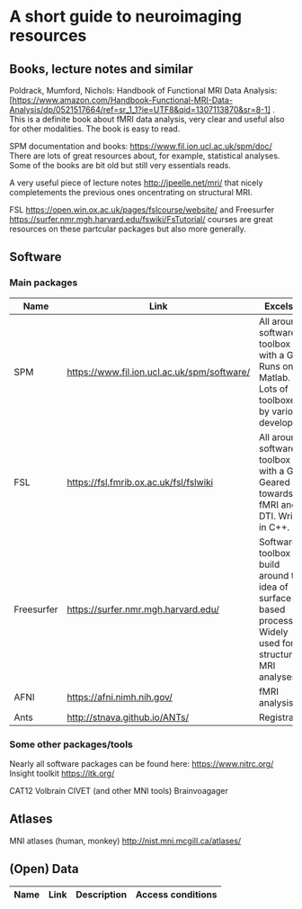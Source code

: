 # A short guide to neuroimaging resources

## Books, lecture notes and similar

Poldrack, Mumford, Nichols: Handbook of Functional MRI Data Analysis: [https://www.amazon.com/Handbook-Functional-MRI-Data-Analysis/dp/0521517664/ref=sr_1_1?ie=UTF8&qid=1307113870&sr=8-1] . This is a definite book about fMRI data analysis, very clear and useful also for other modalities. The book is easy to read.  

SPM documentation and books: https://www.fil.ion.ucl.ac.uk/spm/doc/ There are lots of great resources about, for example, statistical analyses. Some of the books are bit old but still very essentials reads.   

A very useful piece of lecture notes http://jpeelle.net/mri/ that nicely completements the previous ones oncentrating on structural MRI. 

FSL https://open.win.ox.ac.uk/pages/fslcourse/website/ and Freesurfer https://surfer.nmr.mgh.harvard.edu/fswiki/FsTutorial/ courses are great resources on these partcular packages but also more generally. 

## Software

### Main packages

| Name         | Link                                         | Excels at | License | Limitations |
|--------------|----------------------------------------------|-----------|---------|-------------|
| SPM          | https://www.fil.ion.ucl.ac.uk/spm/software/  | All around software toolbox with a GUI. Runs on top Matlab. Lots of toolboxes by various developers          | GNU GPL (open source, copyleft)        | Runs on top of Matlab    |
| FSL          | https://fsl.fmrib.ox.ac.uk/fsl/fslwiki       | All around software toolbox with a GUI. Geared towards fMRI and DTI. Written in C++.           |        Free for academic use, not free for commercial use https://fsl.fmrib.ox.ac.uk/fsl/fslwiki/Licence |  Licence           |
| Freesurfer   | https://surfer.nmr.mgh.harvard.edu/          | Software toolbox build around the idea of surface based processing. Widely used for structural MRI analyses          | Open source (miscellanous licence)   |             |
| AFNI         | https://afni.nimh.nih.gov/                   | fMRI analysis          |  GNU GPL (open source, copyleft)      |             |
| Ants         | http://stnava.github.io/ANTs/                | Registration          |  Open soure       |             |

### Some other packages/tools

Nearly all software packages can be found here: https://www.nitrc.org/
Insight toolkit https://itk.org/

CAT12 Volbrain CIVET (and other MNI tools) Brainvoagager


## Atlases
MNI atlases (human, monkey) http://nist.mni.mcgill.ca/atlases/

## (Open) Data

| Name       |     Link | Description             |      Access conditions |
|------------|----------|------------------------ |------------------------|
